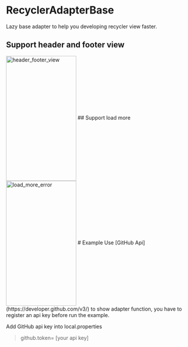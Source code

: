 # RecyclerAdapterBase
Lazy base adapter to help you developing recycler view faster.

## Support header and footer view
<img src="https://cloud.githubusercontent.com/assets/780712/20781231/4c7575b2-b7bc-11e6-9d1f-d5abf294aad4.gif" width = "192" height = "341" alt="header_footer_view" align=center />
## Support load more
<img src="https://cloud.githubusercontent.com/assets/780712/20781270/8c7a4ffc-b7bc-11e6-92bf-4b4448a69a63.gif" width = "192" height = "341" alt="load_more_error" align=center />
# Example
 Use [GitHub Api](https://developer.github.com/v3/) to show adapter function, you have to register an api key before run the example.

 Add GitHub api key into local.properties
> github.token= [your api key]

